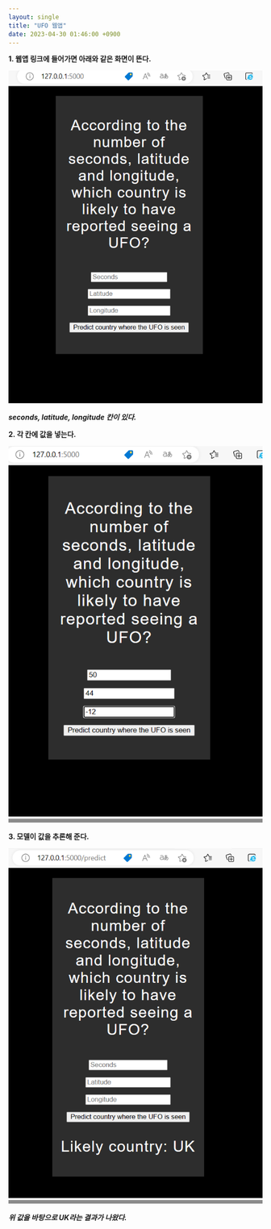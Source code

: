 ```yaml
---
layout: single
title: "UFO 웹앱"
date: 2023-04-30 01:46:00 +0900
---
```

**1. 웹앱 링크에 들어가면 아래와 같은 화면이 뜬다.**

![webapp1](https://raw.githubusercontent.com/StealthBlack66/StealthBlack66.github.io/master/_posts/webapp1.png)

***seconds, latitude, longitude 칸이 있다.***

**2. 각 칸에 값을 넣는다.**

![webapp2](https://raw.githubusercontent.com/StealthBlack66/StealthBlack66.github.io/master/_posts/webapp2.png)

**3. 모델이 값을 추론해 준다.**

![webapp3](https://raw.githubusercontent.com/StealthBlack66/StealthBlack66.github.io/master/_posts/webapp3.png)

***위 값을 바탕으로 UK라는 결과가 나왔다.***
